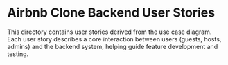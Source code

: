 # Airbnb Clone Backend User Stories

This directory contains user stories derived from the use case diagram. Each user story describes a core interaction between users (guests, hosts, admins) and the backend system, helping guide feature development and testing.
